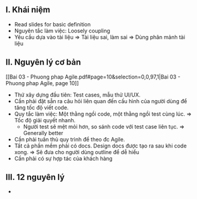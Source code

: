 ## I. Khái niệm
- Read slides for basic definition
- Nguyên tắc làm việc: Loosely coupling
- Yêu cầu dựa vào tài liệu $\Rightarrow$ Tài liệu sai, làm sai
	$\Rightarrow$ Dùng phân mảnh tài liệu
## II. Nguyên lý cơ bản
[[Bai 03 - Phuong phap Agile.pdf#page=10&selection=0,0,97,1|Bai 03 - Phuong phap Agile, page 10]]
- Thứ xây dựng đầu tiên: Test cases, mẫu thử UI/UX.
- Cần phải đặt sẵn ra câu hỏi liên quan đến cấu hình của người dùng để tăng tốc độ viết code.
- Quy tắc làm việc: Một thằng ngồi code, một thằng ngồi test cùng lúc. $\Rightarrow$ Tốc độ giải quyết nhanh.
	- Người test sẽ mệt mỏi hơn, so sánh code với test case liên tục.
	$\Rightarrow$ Generally better
- Cần phải tuân thủ quy trình để theo đc Agile.
- Tất cả phần mềm phải có docs. Design docs được tạo ra sau khi code xong. 
	$\Rightarrow$ Sẽ đưa cho người dùng outline để dễ hiểu
- Cần phải có sự hợp tác của khách hàng 

## III. 12 nguyên lý
- 
